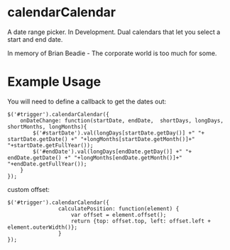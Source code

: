 calendarCalendar
================

A date range picker. In Development. Dual calendars that let you select a start and end date.

In memory of Brian Beadie - The corporate world is too much for some.


Example Usage
================


You will need to define a callback to get the dates out:

```
$('#trigger').calendarCalendar({
	onDateChange: function(startDate, endDate,  shortDays, longDays, shortMonths, longMonths){
		$('#startDate').val(longDays[startDate.getDay()] +" "+ startDate.getDate() +" "+longMonths[startDate.getMonth()]+" "+startDate.getFullYear());
		$('#endDate').val(longDays[endDate.getDay()] +" "+ endDate.getDate() +" "+longMonths[endDate.getMonth()]+" "+endDate.getFullYear());
	}
});

```

custom offset:

```
$('#trigger').calendarCalendar({
				calculatePosition: function(element) {
					var offset = element.offset();
					return {top: offset.top, left: offset.left + element.outerWidth()};
				}
});
```
